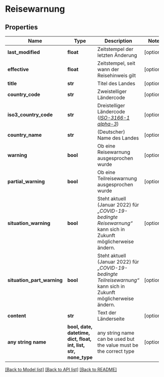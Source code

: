 # Reisewarnung


## Properties
Name | Type | Description | Notes
------------ | ------------- | ------------- | -------------
**last_modified** | **float** | Zeitstempel der letzten Änderung | [optional] 
**effective** | **float** | Zeitstempel, seit wann der Reisehinweis gilt | [optional] 
**title** | **str** | Titel des Landes | [optional] 
**country_code** | **str** | Zweistelliger Ländercode | [optional] 
**iso3_country_code** | **str** | Dreistelliger Ländercode ([*ISO-3166-1 alpha-3*](https://de.wikipedia.org/wiki/ISO-3166-1-Kodierliste)) | [optional] 
**country_name** | **str** | (Deutscher) Name des Landes | [optional] 
**warning** | **bool** | Ob eine Reisewarnung ausgesprochen wurde | [optional] 
**partial_warning** | **bool** | Ob eine Teilreisewarnung ausgesprochen wurde | [optional] 
**situation_warning** | **bool** | Steht aktuell (Januar 2022) für *„COVID-19-bedingte Reisewarnung“* kann sich in Zukunft möglicherweise ändern. | [optional] 
**situation_part_warning** | **bool** | Steht aktuell (Januar 2022) für *„COVID-19-bedingte Teilreisewarnung“* kann sich in Zukunft möglicherweise ändern. | [optional] 
**content** | **str** | Text der Länderseite | [optional] 
**any string name** | **bool, date, datetime, dict, float, int, list, str, none_type** | any string name can be used but the value must be the correct type | [optional]

[[Back to Model list]](../README.md#documentation-for-models) [[Back to API list]](../README.md#documentation-for-api-endpoints) [[Back to README]](../README.md)


